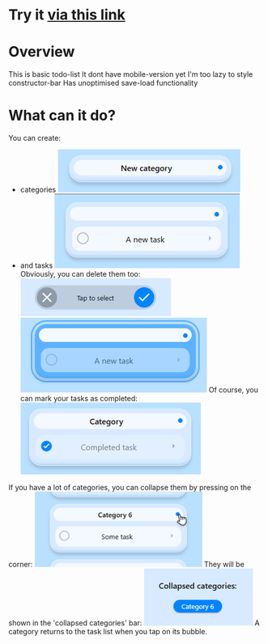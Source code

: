 # Try it [via this link](https://help-yourselfes.github.io/to-do-list-JS/index.html)
# Overview
This is basic todo-list
It dont have mobile-version yet
I'm too lazy to style constructor-bar
Has unoptimised save-load functionality
# What can it do?
You can create:
- categories
 ![](readme/Pasted%20image%2020250608143351.png)
- and tasks
 ![](readme/Pasted%20image%2020250608143536.png)
Obviously, you can delete them too:
 ![](readme/Pasted%20image%2020250608143834.png)
 ![](readme/Pasted%20image%2020250608143820.png)
Of course, you can mark your tasks as completed:
 ![](readme/Pasted%20image%2020250608144050.png)

If you have a lot of categories, you can collapse them by pressing on the corner:
 ![](readme/image1-4%201.png)
 They will be shown in the 'collapsed categories' bar:
 ![](readme/Pasted%20image%2020250608145020.png)
 A category returns to the task list when you tap on its bubble.
